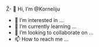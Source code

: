 Ž- 👋 Hi, I’m @Korneliju
- 👀 I’m interested in ...
- 🌱 I’m currently learning ...
- 💞️ I’m looking to collaborate on ...
- 📫 How to reach me ...

<!---
Korneliju/Korneliju is a ✨ special ✨ repository because its `README.md` (this file) appears on your GitHub profile.
You can click the Preview link to take a look at your changes.
--->
